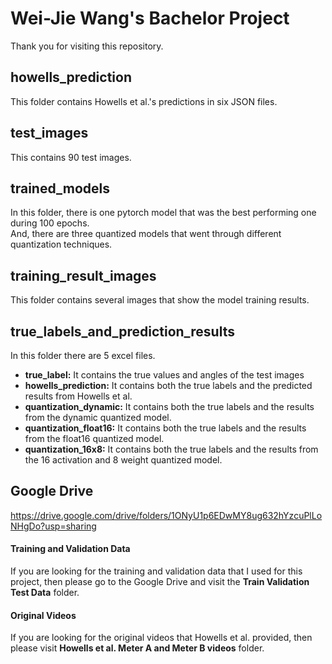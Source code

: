 # Wei-Jie Wang's Bachelor Project

Thank you for visiting this repository.

## howells_prediction

This folder contains Howells et al.'s predictions in six JSON files.

## test_images

This contains 90 test images.

## trained_models

In this folder, there is one pytorch model that was the best performing one during 100 epochs.   
And, there are three quantized models that went through different quantization techniques.

## training_result_images

This folder contains several images that show the model training results.

## true_labels_and_prediction_results

In this folder there are 5 excel files.
- **true_label:** It contains the true values and angles of the test images 
- **howells_prediction:** It contains both the true labels and the predicted results from Howells et al.
- **quantization_dynamic:** It contains both the true labels and the results from the dynamic quantized model.
- **quantization_float16:** It contains both the true labels and the results from the float16 quantized model.
- **quantization_16x8:** It contains both the true labels and the results from the 16 activation and 8 weight quantized model.

## Google Drive
https://drive.google.com/drive/folders/1ONyU1p6EDwMY8ug632hYzcuPlLoNHgDo?usp=sharing  

#### Training and Validation Data

If you are looking for the training and validation data that I used for this project, then please go to the Google Drive and visit the **Train Validation Test Data** folder.

#### Original Videos

If you are looking for the original videos that Howells et al. provided, then please visit **Howells et al. Meter A and Meter B videos** folder.